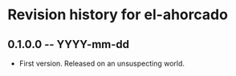 # Revision history for el-ahorcado

## 0.1.0.0 -- YYYY-mm-dd

* First version. Released on an unsuspecting world.
